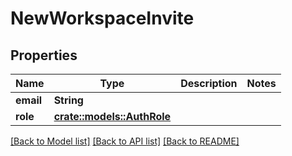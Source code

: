 # NewWorkspaceInvite

## Properties

Name | Type | Description | Notes
------------ | ------------- | ------------- | -------------
**email** | **String** |  | 
**role** | [**crate::models::AuthRole**](auth_role.md) |  | 

[[Back to Model list]](../README.md#documentation-for-models) [[Back to API list]](../README.md#documentation-for-api-endpoints) [[Back to README]](../README.md)


